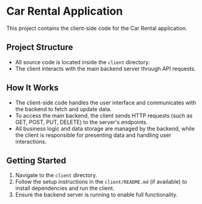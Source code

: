 # Car Rental Application

This project contains the client-side code for the Car Rental application.

## Project Structure

- All source code is located inside the `client` directory.
- The client interacts with the main backend server through API requests.

## How It Works

- The client-side code handles the user interface and communicates with the backend to fetch and update data.
- To access the main backend, the client sends HTTP requests (such as GET, POST, PUT, DELETE) to the server's endpoints.
- All business logic and data storage are managed by the backend, while the client is responsible for presenting data and handling user interactions.

## Getting Started

1. Navigate to the `client` directory.
2. Follow the setup instructions in the `client/README.md` (if available) to install dependencies and run the client.
3. Ensure the backend server is running to enable full functionality.
